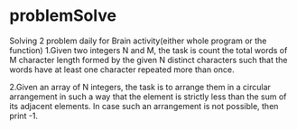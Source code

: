 # problemSolve
Solving 2 problem daily for Brain activity(either whole program or the function)
1.Given two integers N and M, the task is count the total words of M character length formed by the given N distinct characters such that the words have at least one character repeated more than once.

2.Given an array of N integers, the task is to arrange them in a circular arrangement in such a way that the element is strictly less than the sum of its adjacent elements. In case such an arrangement is not possible, then print -1.
